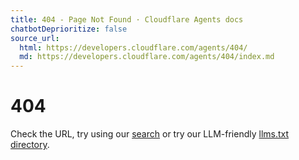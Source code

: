 ```yaml
---
title: 404 - Page Not Found · Cloudflare Agents docs
chatbotDeprioritize: false
source_url:
  html: https://developers.cloudflare.com/agents/404/
  md: https://developers.cloudflare.com/agents/404/index.md
---
```


# 404

Check the URL, try using our [search](https://developers.cloudflare.com/search/) or try our LLM-friendly [llms.txt directory](https://developers.cloudflare.com/llms.txt).
